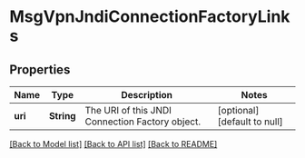 # MsgVpnJndiConnectionFactoryLinks

## Properties
Name | Type | Description | Notes
------------ | ------------- | ------------- | -------------
**uri** | **String** | The URI of this JNDI Connection Factory object. | [optional] [default to null]

[[Back to Model list]](../README.md#documentation-for-models) [[Back to API list]](../README.md#documentation-for-api-endpoints) [[Back to README]](../README.md)


